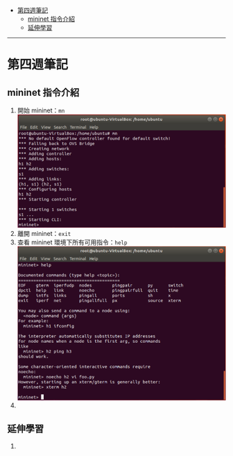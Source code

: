 - [第四週筆記](#第四週筆記)
  - [mininet 指令介紹](#mininet-指令介紹)
  - [延伸學習](#延伸學習)
---
# 第四週筆記
## mininet 指令介紹
1. 開始 mininet：`mn`<br>
   <img src="Week 4\mininet_mn.PNG" width="550px" />
2. 離開 mininet：`exit`
3. 查看 mininet 環境下所有可用指令：`help`<br>
   <img src="Week 4\mininet_help.PNG" width="550px" />
4. 

## 延伸學習
1. []()